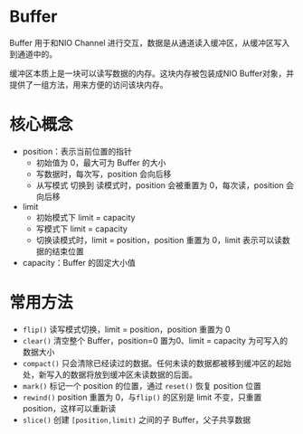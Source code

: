 # Buffer

Buffer 用于和NIO Channel 进行交互，数据是从通道读入缓冲区，从缓冲区写入到通道中的。

缓冲区本质上是一块可以读写数据的内存。这块内存被包装成NIO Buffer对象，并提供了一组方法，用来方便的访问该块内存。

# 核心概念

- position：表示当前位置的指针
  - 初始值为 0，最大可为 Buffer 的大小 
  - 写数据时，每次写，position 会向后移
  - 从写模式 切换到 读模式时，position 会被重置为 0，每次读，position 会向后移
- limit
  - 初始模式下 limit = capacity
  - 写模式下 limit = capacity
  - 切换读模式时，limit = position，position 重置为 0，limit 表示可以读数据的结束位置
- capacity：Buffer 的固定大小值

# 常用方法

- `flip()` 读写模式切换，limit = position，position 重置为 0
- `clear()` 清空整个 Buffer，position=0 置为0、limit = capacity 为可写入的数据大小
- `compact()` 只会清除已经读过的数据。任何未读的数据都被移到缓冲区的起始处，新写入的数据将放到缓冲区未读数据的后面。
- `mark()` 标记一个 position 的位置，通过 `reset()` 恢复 position 位置
- `rewind()` position 重置为 0，与`flip()` 的区别是 limit 不变，只重置 position，这样可以重新读
- `slice()` 创建 `[position,limit)` 之间的子 Buffer，父子共享数据



